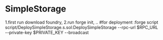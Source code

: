 # SimpleStorage

1.first run download foundry,
2.run forge init,
..
#for deployment :forge script script/DeploySimpleStorage.s.sol:DeploySimpleStorage --rpc-url $RPC_URL --private-key $PRIVATE_KEY --broadcast
